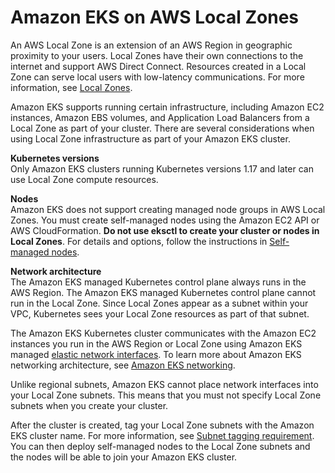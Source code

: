 # Amazon EKS on AWS Local Zones<a name="local-zones"></a>

An AWS Local Zone is an extension of an AWS Region in geographic proximity to your users\. Local Zones have their own connections to the internet and support AWS Direct Connect\. Resources created in a Local Zone can serve local users with low\-latency communications\. For more information, see [Local Zones](https://docs.aws.amazon.com/AWSEC2/latest/UserGuide/using-regions-availability-zones.html#concepts-local-zones)\. 

Amazon EKS supports running certain infrastructure, including Amazon EC2 instances, Amazon EBS volumes, and Application Load Balancers from a Local Zone as part of your cluster\. There are several considerations when using Local Zone infrastructure as part of your Amazon EKS cluster\. 

**Kubernetes versions**  
Only Amazon EKS clusters running Kubernetes versions 1\.17 and later can use Local Zone compute resources\.

**Nodes**  
Amazon EKS does not support creating managed node groups in AWS Local Zones\. You must create self\-managed nodes using the Amazon EC2 API or AWS CloudFormation\. **Do not use eksctl to create your cluster or nodes in Local Zones**\. For details and options, follow the instructions in [Self\-managed nodes](worker.md)\.

**Network architecture**  
The Amazon EKS managed Kubernetes control plane always runs in the AWS Region\. The Amazon EKS managed Kubernetes control plane cannot run in the Local Zone\. Since Local Zones appear as a subnet within your VPC, Kubernetes sees your Local Zone resources as part of that subnet\. 

The Amazon EKS Kubernetes cluster communicates with the Amazon EC2 instances you run in the AWS Region or Local Zone using Amazon EKS managed [elastic network interfaces](https://docs.aws.amazon.com/AWSEC2/latest/UserGuide/using-eni.html)\. To learn more about Amazon EKS networking architecture, see [Amazon EKS networking](eks-networking.md)\.

Unlike regional subnets, Amazon EKS cannot place network interfaces into your Local Zone subnets\. This means that you must not specify Local Zone subnets when you create your cluster\. 

After the cluster is created, tag your Local Zone subnets with the Amazon EKS cluster name\. For more information, see [Subnet tagging requirement](network_reqs.md#vpc-subnet-tagging)\. You can then deploy self\-managed nodes to the Local Zone subnets and the nodes will be able to join your Amazon EKS cluster\.
